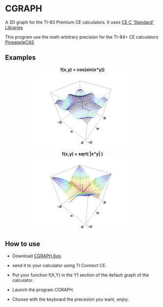 # CGRAPH 

A 3D graph for the TI-83 Premium CE calculators. It uses <a href="https://github.com/CE-Programming/libraries/releases/latest">CE C 'Standard' Libraries</a>

This program use the math arbitrary precision for the TI-84+ CE calculators <a href="https://github.com/nathanfarlow/PineappleCAS">PineappleCAS</a>



## Examples

<p align="center">
  <b>f(x,y) = cos(sin(x*y))</b><br>
  <img src="https://github.com/axel0070/CGRAPH/blob/master/screnshot/cos(sin(xy))%20P1.png">
</p>

<p align="center">
  <b>f(x,y) = sqrt( |x*y| )</b><br>
  <img src="https://github.com/axel0070/CGRAPH/blob/master/screnshot/sqrt(abs(xy))%20P1.png">
</p>


## How to use

* Download [CGRAPH.8xp](https://github.com/axel0070/CGRAPH/releases/latest).

* send it to your calculator using TI Connect CE.

* Put your function f(X,Y) in the Y1 section of the default graph of the calculator.

* Launch the program CGRAPH.

* Choose with the keyboard the precesion you want, enjoy.